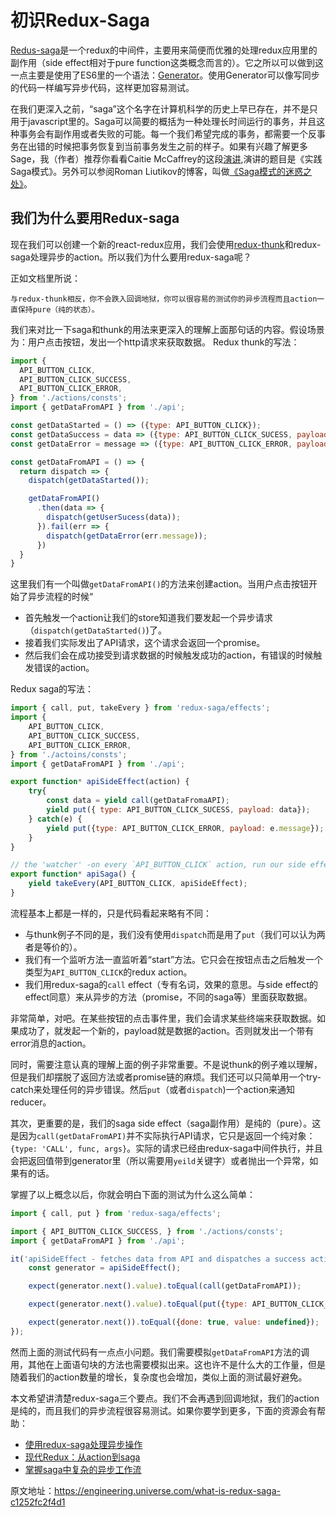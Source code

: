 # 初识Redux-Saga
[Redus-saga](https://redux-saga.js.org/)是一个redux的中间件，主要用来简便而优雅的处理redux应用里的副作用（side effect相对于pure function这类概念而言的）。它之所以可以做到这一点主要是使用了ES6里的一个语法：[Generator](https://developer.mozilla.org/en/docs/Web/JavaScript/Reference/Statements/function*)。使用Generator可以像写同步的代码一样编写异步代码，这样更加容易测试。

在我们更深入之前，“saga”这个名字在计算机科学的历史上早已存在，并不是只用于javascript里的。Saga可以简要的概括为一种处理长时间运行的事务，并且这种事务会有副作用或者失败的可能。每一个我们希望完成的事务，都需要一个反事务在出错的时候把事务恢复到当前事务发生之前的样子。如果有兴趣了解更多Sage，我（作者）推荐你看看Caitie McCaffrey的这段[演讲](https://youtu.be/xDuwrtwYHu8),演讲的题目是《实践Saga模式》。另外可以参阅Roman Liutikov的博客，叫做[《Saga模式的迷惑之处》](https://medium.com/@roman01la/confusion-about-saga-pattern-bbaac56e622)。


## 我们为什么要用Redux-saga
现在我们可以创建一个新的react-redux应用，我们会使用[redux-thunk](https://github.com/gaearon/redux-thunk)和redux-saga处理异步的action。所以我们为什么要用redux-saga呢？

正如文档里所说：
```
与redux-thunk相反，你不会跌入回调地狱，你可以很容易的测试你的异步流程而且action一直保持pure（纯的状态）。
```
我们来对比一下saga和thunk的用法来更深入的理解上面那句话的内容。假设场景为：用户点击按钮，发出一个http请求来获取数据。
Redux thunk的写法：
```js
import {
  API_BUTTON_CLICK,
  API_BUTTON_CLICK_SUCCESS,
  API_BUTTON_CLICK_ERROR,
} from './actions/consts';
import { getDataFromAPI } from './api';

const getDataStarted = () => ({type: API_BUTTON_CLICK});
const getDataSuccess = data => ({type: API_BUTTON_CLICK_SUCESS, payload: data});
const getDataError = message => ({type: API_BUTTON_CLICK_ERROR, payload: message});

const getDataFromAPI = () => {
  return dispatch => {
    dispatch(getDataStarted());

    getDataFromAPI()
      .then(data => {
        dispatch(getUserSucess(data));
      }).fail(err => {
        dispatch(getDataError(err.message));
      })
  }
}
```
这里我们有一个叫做`getDataFromAPI()`的方法来创建action。当用户点击按钮开始了异步流程的时候“
* 首先触发一个action让我们的store知道我们要发起一个异步请求（`dispatch(getDataStarted()`)了。
* 接着我们实际发出了API请求，这个请求会返回一个promise。
* 然后我们会在成功接受到请求数据的时候触发成功的action，有错误的时候触发错误的action。

Redux saga的写法：
```js
import { call, put, takeEvery } from 'redux-saga/effects';
import {
	API_BUTTON_CLICK,
	API_BUTTON_CLICK_SUCCESS,
	API_BUTTON_CLICK_ERROR,
} from './actoins/consts';
import { getDataFromAPI } from './api';

export function* apiSideEffect(action) {
	try{
		const data = yield call(getDataFromaAPI);
		yield put({ type: API_BUTTON_CLICK_SUCESS, payload: data});
	} catch(e) {
		yield put({type: API_BUTTON_CLICK_ERROR, payload: e.message});
	}
}

// the 'watcher' -on every `API_BUTTON_CLICK` action, run our side effect 
export function* apiSaga() {
	yield takeEvery(API_BUTTON_CLICK, apiSideEffect);
}	
```
流程基本上都是一样的，只是代码看起来略有不同：
* 与thunk例子不同的是，我们没有使用`dispatch`而是用了`put`（我们可以认为两者是等价的）。
* 我们有一个监听方法一直监听着“start”方法。它只会在按钮点击之后触发一个类型为`API_BUTTON_CLICK`的redux action。
* 我们用redux-saga的`call` effect（专有名词，效果的意思。与side effect的effect同意）来从异步的方法（promise，不同的saga等）里面获取数据。

非常简单，对吧。在某些按钮的点击事件里，我们会请求某些终端来获取数据。如果成功了，就发起一个新的，payload就是数据的action。否则就发出一个带有error消息的action。

同时，需要注意认真的理解上面的例子非常重要。不是说thunk的例子难以理解，但是我们却摆脱了返回方法或者promise链的麻烦。我们还可以只简单用一个try-catch来处理任何的异步错误。然后`put`（或者`dispatch`)一个action来通知reducer。

其次，更重要的是，我们的saga side effect（saga副作用）是纯的（pure）。这是因为`call(getDataFromAPI)`并不实际执行API请求，它只是返回一个纯对象：`{type: 'CALL', func, args}`。实际的请求已经由redux-saga中间件执行，并且会把返回值带到generator里（所以需要用`yeild`关键字）或者抛出一个异常，如果有的话。

掌握了以上概念以后，你就会明白下面的测试为什么这么简单：
```js
import { call, put } from 'redux-saga/effects';

import { API_BUTTON_CLICK_SUCCESS, } from './actions/consts';
import { getDataFromAPI } from './api';

it('apiSideEffect - fetches data from API and dispatches a success action', () => {
	const generator = apiSideEffect();

	expect(generator.next().value).toEqual(call(getDataFromAPI));

	expect(generator.next().value).toEqual(put({type: API_BUTTON_CLICK_SUCCESS }));

	expect(generator.next()).toEqual({done: true, value: undefined});
});
```
然而上面的测试代码有一点点小问题。我们需要模拟`getDataFromAPI`方法的调用，其他在上面语句块的方法也需要模拟出来。这也许不是什么大的工作量，但是随着我们的action数量的增长，复杂度也会增加，类似上面的测试最好避免。

本文希望讲清楚redux-saga三个要点。我们不会再遇到回调地狱，我们的action是纯的，而且我们的异步流程很容易测试。如果你要学到更多，下面的资源会有帮助：
* [使用redux-saga处理异步操作](https://medium.freecodecamp.com/async-operations-using-redux-saga-2ba02ae077b3)
* [现代Redux：从action到saga](https://riad.blog/2015/12/28/redux-nowadays-from-actions-creators-to-sagas/)
* [掌握saga中复杂的异步工作流](http://konkle.us/master-complex-redux-workflows-with-sagas/)

原文地址：https://engineering.universe.com/what-is-redux-saga-c1252fc2f4d1

